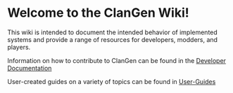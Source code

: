 # Welcome to the ClanGen Wiki! 

This wiki is intended to document the intended behavior of implemented systems and provide a range of resources for developers, modders, and players. 

Information on how to contribute to ClanGen can be found in the [Developer Documentation](dev/index.md)

User-created guides on a variety of topics can be found in [User-Guides](user-guides/index.md)





